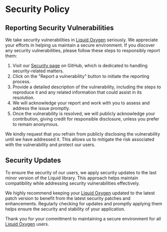 # Security Policy

## Reporting Security Vulnerabilities

We take security vulnerabilities in [Liquid Oxygen] seriously. We appreciate your efforts in helping us maintain a secure environment. If you discover any security vulnerabilities, please follow these steps to responsibly report them:

1. Visit our [Security page](https://github.com/emdgroup-liquid/liquid/security) on GitHub, which is dedicated to handling security-related matters.
2. Click on the "Report a vulnerability" button to initiate the reporting process.
3. Provide a detailed description of the vulnerability, including the steps to reproduce it and any related information that could assist in its resolution.
4. We will acknowledge your report and work with you to assess and address the issue promptly.
5. Once the vulnerability is resolved, we will publicly acknowledge your contribution, giving credit for responsible disclosure, unless you prefer to remain anonymous.

We kindly request that you refrain from publicly disclosing the vulnerability until we have addressed it. This allows us to mitigate the risk associated with the vulnerability and protect our users.

## Security Updates

To ensure the security of our users, we apply security updates to the last minor version of the Liquid library. This approach helps maintain compatibility while addressing security vulnerabilities effectively.

We highly recommend keeping your [Liquid Oxygen](https://github.com/emdgroup-liquid/liquid/) updated to the latest patch version to benefit from the latest security patches and enhancements. Regularly checking for updates and promptly applying them helps ensure the security and stability of your application.

Thank you for your commitment to maintaining a secure environment for all [Liquid Oxygen] users.

[Liquid Oxygen]: https://github.com/emdgroup-liquid/liquid/

